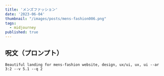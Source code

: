 ```yaml
---
title: 'メンズファッション'
date: '2023-06-04'
thumbnail: "/images/posts/mens-fashion006.png"
tags:
  - midjourney
published: true
---
```


## 呪文（プロンプト）
```
Beautiful landing for mens-fashion website, design, ux/ui, ux, ui --ar 3:2 --v 5.1 --q 2
```